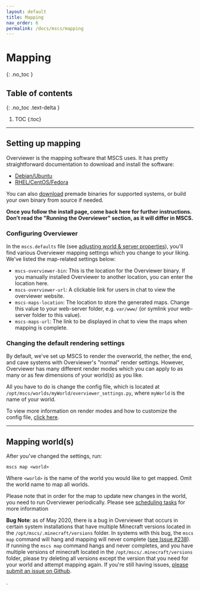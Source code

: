```yaml
---
layout: default
title: Mapping
nav_order: 6
permalink: /docs/mscs/mapping
---
```


# Mapping
{: .no_toc }

## Table of contents
{: .no_toc .text-delta }

1. TOC
{:toc}

---

## Setting up mapping
Overviewer is the mapping software that MSCS uses. 
It has pretty straightforward documentation to download and install the software:

* [Debian/Ubuntu](http://overviewer.org/debian/info)
* [RHEL/CentOS/Fedora](http://overviewer.org/rpms/info)

You can also [download](http://overviewer.org/downloads) premade binaries for
supported systems, or build your own binary from source if needed.

__Once you follow the install page, come back here for further instructions.
Don't read the "Running the Overviewer" section, as it will differ in MSCS.__

### Configuring Overviewer
In the `mscs.defaults` file 
(see [adjusting world & server properties](https://minecraftservercontrol.github.io/docs/mscs/adjusting-world-server-properties)), 
you'll find various Overviewer mapping settings which you change to your liking.
We've listed the map-related settings below:
    
* `mscs-overviewer-bin`: This is the location for the Overviewer binary.                                                               If you manually installed Overviewer to another location, you can enter the location here.
* `mscs-overviewer-url`: A clickable link for users in chat to view the overviewer website.
* `mscs-maps-location`: The location to store the generated maps. Change this value
   to your web-server folder, e.g. `var/www/` (or symlink your web-server folder to this value).
* `mscs-maps-url`: The link to be displayed in chat to view the maps when mapping is complete. 


### Changing the default rendering settings
By default, we've set up MSCS to render the overworld, the nether, the end, and cave systems 
with Overviewer's "normal" render settings. However, Overviewer has many different render 
modes which you can apply to as many or as few dimensions of your world(s) as you like.

All you have to do is change the config file, which is located at 
`/opt/mscs/worlds/myWorld/overviewer_settings.py`, where `myWorld` is the name of your world.

To view more information on render modes and how to customize the config file, 
[click here](http://docs.overviewer.org/en/latest/config/#examples).

---

## Mapping world(s)
After you've changed the settings, run:

    mscs map <world>

Where `<world>` is the name of the world you would like to get mapped.
Omit the world name to map all worlds.

Please note that in order for the map to update new changes in the world,
you need to run Overviewer periodically.
Please see [scheduling tasks](https://minecraftservercontrol.github.io/docs/mscs/scheduling-tasks) for more information

**Bug Note**: as of May 2020, there is a bug in Overviewer that occurs in certain system installations that have multiple Minecraft versions located in the `/opt/mscs/.minecraft/versions` folder. In systems with this bug, the `mscs map` command will hang and mapping will never complete ([see Issue #238](https://github.com/MinecraftServerControl/mscs/issues/238)). If running the `mscs map` command hangs and never completes, and you have multiple versions of minecraft located in the `/opt/mscs/.minecraft/versions` folder, please try deleting all versions except the version that you need for your world and attempt mapping again. If you're still having issues, [please submit an issue on Github](https://github.com/MinecraftServerControl/mscs/issues/).

.

